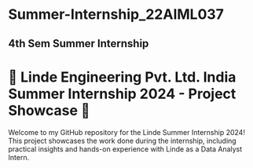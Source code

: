 # Summer-Internship_22AIML037
## 4th Sem Summer Internship
# 🌟 Linde Engineering Pvt. Ltd. India Summer Internship 2024 - Project Showcase 🌟
Welcome to my GitHub repository for the Linde Summer Internship 2024! This project showcases the work done during the internship, including practical insights and hands-on experience with Linde as a Data Analyst Intern.
#
